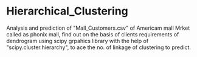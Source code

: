 # Hierarchical_Clustering
Analysis and prediction of "Mall_Customers.csv" of Americam mall Mrket called as phonix mall, find out on the basis of clients requirements of dendrogram using scipy grpahics library with the help of "scipy.cluster.hierarchy", to ace the no. of linkage of clustering to predict.

